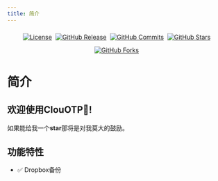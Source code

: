 ```yaml
---
title: 简介
---
```

<p align="center" style="display: flex;flex-wrap: wrap;justify-content: center;align-items: center;">
  <a title="License" style="margin:4px" target="_blank" href="https://github.com/Robert-Stackflow/CloudOTP/blob/master/LICENSE"><img alt="License" src="https://img.shields.io/github/license/Robert-Stackflow/CloudOTP.svg?style=flat"></a>
  <br>
  <a title="GitHub Release" style="margin:4px" target="_blank" href="https://github.com/Robert-Stackflow/CloudOTP/releases"><img alt="GitHub Release" src="https://img.shields.io/github/v/release/Robert-Stackflow/CloudOTP?style=flat"></a>
  <a title="GitHub Commits" style="margin:4px" target="_blank" href="https://github.com/Robert-Stackflow/CloudOTP/commits/main"><img alt="GitHub Commits" src="https://img.shields.io/github/commit-activity/y/Robert-Stackflow/CloudOTP/main"></a>
  <br/><br/> 
  <a title="GitHub Stars" style="margin:4px" target="_blank" href="https://github.com/Robert-Stackflow/CloudOTP/stargazers"><img alt="GitHub Stars" src="https://img.shields.io/github/stars/Robert-Stackflow/CloudOTP.svg?label=Stars&style=social"></a>  
  <a title="GitHub Forks" style="margin:4px" target="_blank" href="https://github.com/Robert-Stackflow/CloudOTP/network/members"><img alt="GitHub Forks" src="https://img.shields.io/github/forks/Robert-Stackflow/CloudOTP.svg?label=Forks&style=social"></a>  
</p>

# 简介

## 欢迎使用ClouOTP👏!

如果能给我一个**star**那将是对我莫大的鼓励。


## 功能特性

- ✅ Dropbox备份